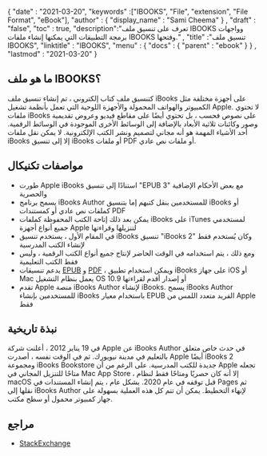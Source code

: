 {
  "date" : "2021-03-20",
  "keywords" :["IBOOKS", "File", "extension", "File Format", "eBook"],
  "author" : {
    "display_name" : "Sami Cheema"
} ,
  "draft" : "false",
  "toc" : true,
  "description":"تعرف على تنسيق ملف IBOOKS وواجهات برمجة التطبيقات التي يمكنها إنشاء ملفات IBOOKS وفتحها." ,
  "title" :"تنسيق ملف IBOOKS",
  "linktitle" : "IBOOKS",
  "menu" : {
    "docs" : {
      "parent" : "ebook"
}
} ,
  "lastmod" : "2021-03-20"
}

## ما هو ملف IBOOKS؟ ##

كتنسيق ملف كتاب إلكتروني ، تم إنشاء تنسيق ملف iBooks على أجهزة مختلفة مثل الكمبيوتر والهواتف المحمولة والأجهزة اللوحية التي تعمل بأنظمة تشغيل Apple. لا تحتوي ملفات iBooks على نصوص فحسب ، بل تحتوي أيضًا على مقاطع فيديو وعروض تقديمية وصور وكائنات ثلاثية الأبعاد بالإضافة إلى الوسائط الأخرى الموجودة في الوسائط الرقمية. أحد الأشياء المهمة هو أنه مجاني لتصميم ونشر الكتب الإلكترونية. لا يمكن نقل ملفات iBooks إلا إلى تنسيق iBooks أو ملفات PDF أو ملفات نص عادي.

## مواصفات تكنيكال ##

* طورت Apple iBooks استنادًا إلى تنسيق "EPUB 3" مع بعض الأحكام الإضافية والحصرية
* يسمح برنامج iBooks Author للمستخدمين بنقل كتبهم إما بتنسيق iBooks أو كملفات نص عادي أو كمستندات PDF
* يمكن بعد ذلك إتاحة الكتب المحفوظة كملفات iBooks على iTunes لمستخدمي جميع أنواع أجهزة Apple لتنزيلها وقراءتها
* في المقام الأول ، يستخدم تنسيق iBooks تنسيق "iBooks 2" وكان يُستخدم فقط لإنشاء الكتب المدرسية
* ومع ذلك ، يتم استخدامه في الوقت الحاضر لإنتاج جميع أنواع الكتب الرقمية ، وليس فقط الكتب التعليمية
* يدعم تنسيقات [EPUB](/ar/ebook/epub/) و [PDF](/ar/pdf/) ، ويمكن استخدام تطبيق iBooks على جهاز iOS أو Mac يعمل بنظام التشغيل OS 10.9 أو إصدار أقدم لقراءتها
* تقدم Apple منصة iBooks Author لإنشاء iBooks. يسمح iBooks Author للمستخدمين بإنشاء iBooks باستخدام معيار EPUB الفريد متعدد اللمس من Apple فقط

## نبذة تاريخية ##

في 19 يناير 2012 ، أعلنت شركة Apple عن iBooks Author في حدث خاص متعلق بالتعليم في مدينة نيويورك. ثم في الوقت نفسه ، أصدرت Apple أيضًا iBooks 2 ومجموعة iBooks Bookstore جديدة للكتب المدرسية. على الرغم من أن Apple تجعله متاحًا للتنزيل المجاني في Mac App Store ، إلا أنه كان حصريًا ومتاحًا فقط لنظام macOS قبل توقفه في عام 2020. بشكل عام ، يتم إنشاء المستندات في Pages ثم نقلها إلى iBooks Author لإنهاء التخطيط. يمكن أن تتم كل هذه العملية بسهولة على جهاز كمبيوتر محمول أو سطح مكتب.


## مراجع ##

* [StackExchange](https://apple.stackexchange.com/questions/2587/what-ebook-formats-does-ibooks-support)

